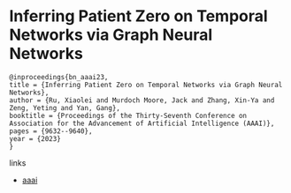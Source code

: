 # Inferring Patient Zero on Temporal Networks via Graph Neural Networks

```
@inproceedings{bn_aaai23,
title = {Inferring Patient Zero on Temporal Networks via Graph Neural Networks},
author = {Ru, Xiaolei and Murdoch Moore, Jack and Zhang, Xin-Ya and Zeng, Yeting and Yan, Gang},
booktitle = {Proceedings of the Thirty-Seventh Conference on Association for the Advancement of Artificial Intelligence (AAAI)},
pages = {9632--9640},
year = {2023}
}
```

links
- [aaai](https://ojs.aaai.org/index.php/AAAI/article/view/26152)

